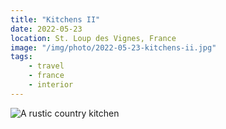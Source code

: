 ```yaml
---
title: "Kitchens II"
date: 2022-05-23
location: St. Loup des Vignes, France
image: "/img/photo/2022-05-23-kitchens-ii.jpg"
tags:
    - travel
    - france
    - interior
---
```


![A rustic country kitchen](/img/photo/2022-05-23-kitchens-ii.jpg)
